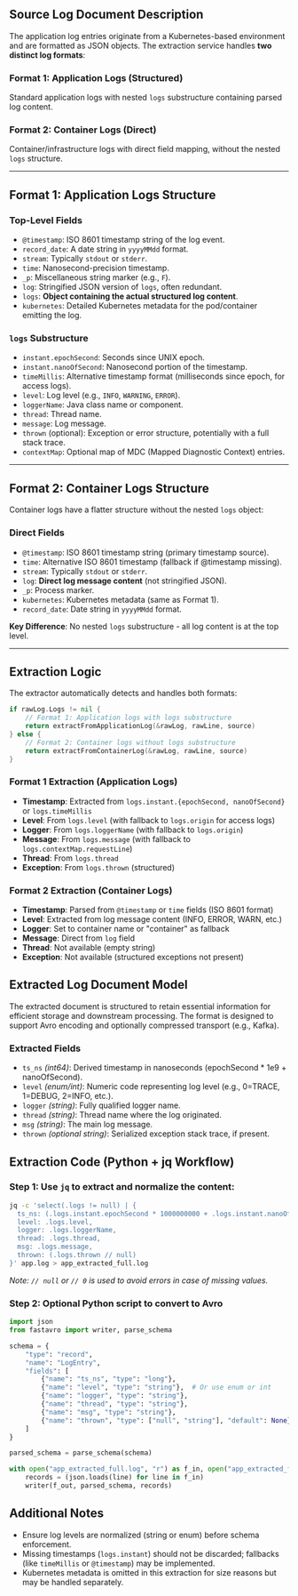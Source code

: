 ## Source Log Document Description

The application log entries originate from a Kubernetes-based environment and are formatted as JSON objects. The extraction service handles **two distinct log formats**:

### Format 1: Application Logs (Structured)
Standard application logs with nested `logs` substructure containing parsed log content.

### Format 2: Container Logs (Direct)
Container/infrastructure logs with direct field mapping, without the nested `logs` structure.

---

## Format 1: Application Logs Structure

### Top-Level Fields

* `@timestamp`: ISO 8601 timestamp string of the log event.
* `record_date`: A date string in `yyyyMMdd` format.
* `stream`: Typically `stdout` or `stderr`.
* `time`: Nanosecond-precision timestamp.
* `_p`: Miscellaneous string marker (e.g., `F`).
* `log`: Stringified JSON version of `logs`, often redundant.
* `logs`: **Object containing the actual structured log content**.
* `kubernetes`: Detailed Kubernetes metadata for the pod/container emitting the log.

### `logs` Substructure

* `instant.epochSecond`: Seconds since UNIX epoch.
* `instant.nanoOfSecond`: Nanosecond portion of the timestamp.
* `timeMillis`: Alternative timestamp format (milliseconds since epoch, for access logs).
* `level`: Log level (e.g., `INFO`, `WARNING`, `ERROR`).
* `loggerName`: Java class name or component.  
* `thread`: Thread name.
* `message`: Log message.
* `thrown` (optional): Exception or error structure, potentially with a full stack trace.
* `contextMap`: Optional map of MDC (Mapped Diagnostic Context) entries.

---

## Format 2: Container Logs Structure

Container logs have a flatter structure without the nested `logs` object:

### Direct Fields

* `@timestamp`: ISO 8601 timestamp string (primary timestamp source).
* `time`: Alternative ISO 8601 timestamp (fallback if @timestamp missing).
* `stream`: Typically `stdout` or `stderr`.
* `log`: **Direct log message content** (not stringified JSON).
* `_p`: Process marker.
* `kubernetes`: Kubernetes metadata (same as Format 1).
* `record_date`: Date string in `yyyyMMdd` format.

**Key Difference**: No nested `logs` substructure - all log content is at the top level.

---

## Extraction Logic

The extractor automatically detects and handles both formats:

```go
if rawLog.Logs != nil {
    // Format 1: Application logs with logs substructure
    return extractFromApplicationLog(&rawLog, rawLine, source)
} else {
    // Format 2: Container logs without logs substructure  
    return extractFromContainerLog(&rawLog, rawLine, source)
}
```

### Format 1 Extraction (Application Logs)
- **Timestamp**: Extracted from `logs.instant.{epochSecond, nanoOfSecond}` or `logs.timeMillis`
- **Level**: From `logs.level` (with fallback to `logs.origin` for access logs)
- **Logger**: From `logs.loggerName` (with fallback to `logs.origin`)
- **Message**: From `logs.message` (with fallback to `logs.contextMap.requestLine`)
- **Thread**: From `logs.thread`  
- **Exception**: From `logs.thrown` (structured)

### Format 2 Extraction (Container Logs)
- **Timestamp**: Parsed from `@timestamp` or `time` fields (ISO 8601 format)
- **Level**: Extracted from log message content (INFO, ERROR, WARN, etc.)
- **Logger**: Set to container name or "container" as fallback
- **Message**: Direct from `log` field
- **Thread**: Not available (empty string)
- **Exception**: Not available (structured exceptions not present)

## Extracted Log Document Model

The extracted document is structured to retain essential information for efficient storage and downstream processing. The format is designed to support Avro encoding and optionally compressed transport (e.g., Kafka).

### Extracted Fields

* `ts_ns` *(int64)*: Derived timestamp in nanoseconds (epochSecond \* 1e9 + nanoOfSecond).
* `level` *(enum/int)*: Numeric code representing log level (e.g., 0=TRACE, 1=DEBUG, 2=INFO, etc.).
* `logger` *(string)*: Fully qualified logger name.
* `thread` *(string)*: Thread name where the log originated.
* `msg` *(string)*: The main log message.
* `thrown` *(optional string)*: Serialized exception stack trace, if present.

## Extraction Code (Python + jq Workflow)

### Step 1: Use `jq` to extract and normalize the content:

```bash
jq -c 'select(.logs != null) | {
  ts_ns: (.logs.instant.epochSecond * 1000000000 + .logs.instant.nanoOfSecond // 0),
  level: .logs.level,
  logger: .logs.loggerName,
  thread: .logs.thread,
  msg: .logs.message,
  thrown: (.logs.thrown // null)
}' app.log > app_extracted_full.log
```

*Note: `// null` or `// 0` is used to avoid errors in case of missing values.*

### Step 2: Optional Python script to convert to Avro

```python
import json
from fastavro import writer, parse_schema

schema = {
    "type": "record",
    "name": "LogEntry",
    "fields": [
        {"name": "ts_ns", "type": "long"},
        {"name": "level", "type": "string"},  # Or use enum or int
        {"name": "logger", "type": "string"},
        {"name": "thread", "type": "string"},
        {"name": "msg", "type": "string"},
        {"name": "thrown", "type": ["null", "string"], "default": None}
    ]
}

parsed_schema = parse_schema(schema)

with open("app_extracted_full.log", "r") as f_in, open("app_extracted_full.avro", "wb") as f_out:
    records = (json.loads(line) for line in f_in)
    writer(f_out, parsed_schema, records)
```

## Additional Notes

* Ensure log levels are normalized (string or enum) before schema enforcement.
* Missing timestamps (`logs.instant`) should not be discarded; fallbacks (like `timeMillis` or `@timestamp`) may be implemented.
* Kubernetes metadata is omitted in this extraction for size reasons but may be handled separately.
